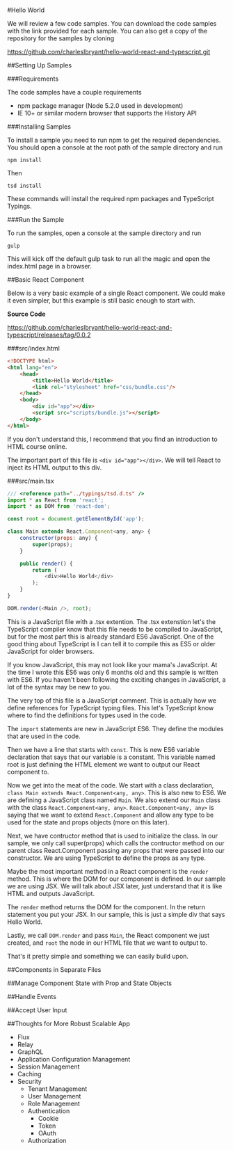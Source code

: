 #Hello World

We will review a few code samples. You can download the code samples with the link provided for each sample. You can also get a copy of the repository for the samples by cloning

https://github.com/charleslbryant/hello-world-react-and-typescript.git

##Setting Up Samples

###Requirements

The code samples have a couple requirements

- npm package manager (Node 5.2.0 used in development)
- IE 10+ or similar modern browser that supports the History API

###Installing Samples

To install a sample you need to run npm to get the required dependencies. You should open a console at the root path of the sample directory and run

`npm install`

Then

`tsd install`

These commands will install the required npm packages and TypeScript Typings.

###Run the Sample

To run the samples, open a console at the sample directory and run

`gulp`

This will kick off the default gulp task to run all the magic and open the index.html page in a browser.

##Basic React Component

Below is a very basic example of a single React component. We could make it even simpler, but this example is still basic enough to start with.

**Source Code** 

https://github.com/charleslbryant/hello-world-react-and-typescript/releases/tag/0.0.2

###src/index.html

```html
<!DOCTYPE html>
<html lang="en">
    <head>
        <title>Hello World</title>
        <link rel="stylesheet" href="css/bundle.css"/>
    </head>
    <body>
        <div id="app"></div>
        <script src="scripts/bundle.js"></script>
    </body>
</html>
```
If you don't understand this, I recommend that you find an introduction to HTML course online.

The important part of this file is `<div id="app"></div>`. We will tell React to inject its HTML output to this div.

###src/main.tsx

```javascript
/// <reference path="../typings/tsd.d.ts" />
import * as React from 'react';
import * as DOM from 'react-dom';

const root = document.getElementById('app');

class Main extends React.Component<any, any> {
	constructor(props: any) {
		super(props);
	}

	public render() {
		return (
			<div>Hello World</div>
		);
	}
}

DOM.render(<Main />, root); 
```

This is a JavaScript file with a .tsx extention. The .tsx extenstion let's the TypeScript compiler know that this file needs to be compiled to JavaScript, but for the most part this is already standard ES6 JavaScript. One of the good thing about TypeScript is I can tell it to compile this as ES5 or older JavaScript for older browsers. 

If you know JavaScript, this may not look like your mama's JavaScript. At the time I wrote this ES6 was only 6 months old and this sample is written with ES6. If you haven't been following the exciting changes in JavaScript, a lot of the syntax may be new to you.

The very top of this file is a JavaScript comment. This is actually how we define references for TypeScript typing files. This let's TypeScript know where to find the definitions for types used in the code.

The `import` statements are new in JavaScript ES6. They define the modules that are used in the code.

Then we have a line that starts with `const`. This is new ES6 variable declaration that says that our variable is a constant. This variable named root is just defining the HTML element we want to output our React component to.

Now we get into the meat of the code. We start with a class declaration, `class Main extends React.Component<any, any>`. This is also new to ES6. We are defining a JavaScript class named `Main`. We also extend our `Main` class with the class `React.Component<any, any>`. `React.Component<any, any>` is saying that we want to extend `React.Component` and allow any type to be used for the state and props objects (more on this later).

Next, we have contructor method that is used to initialize the class. In our sample, we only call super(props) which calls the contructor method on our parent class React.Component passing any props that were passed into our constructor. We are using TypeScript to define the props as `any` type.

Maybe the most important method in a React component is the `render` method. This is where the DOM for our component is defined. In our sample we are using JSX. We will talk about JSX later, just understand that it is like HTML and outputs JavaScript. 

The `render` method returns the DOM for the component. In the return statement you put your JSX. In our sample, this is just a simple div that says Hello World.

Lastly, we call `DOM.render` and pass `Main`, the React component we just created, and `root` the node in our HTML file that we want to output to.

That's it pretty simple and something we can easily build upon.


##Components in Separate Files

##Manage Component State with Prop and State Objects

##Handle Events

##Accept User Input

##Thoughts for More Robust Scalable App

- Flux
- Relay
- GraphQL
- Application Configuration Management
- Session Management
- Caching
- Security
  - Tenant Management
  - User Management
  - Role Management
  - Authentication
    - Cookie
    - Token
    - OAuth
  - Authorization